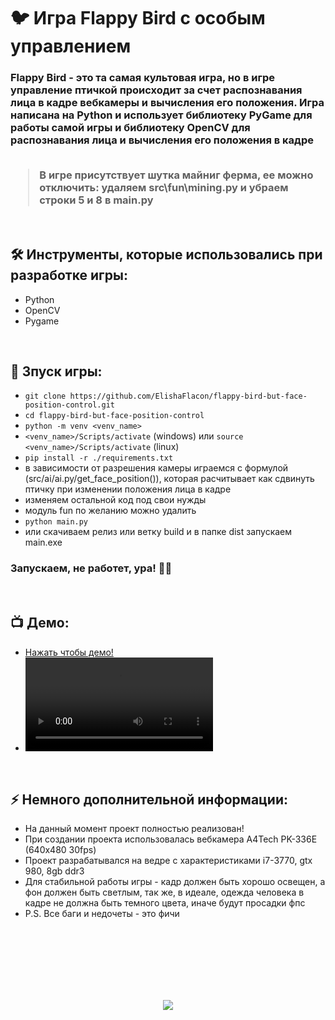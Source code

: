 <h1> 
     🐦 Игра Flappy Bird с особым управлением
</h1>

<h3>
Flappy Bird - это та самая культовая игра, но в игре управление птичкой происходит за счет распознавания лица в кадре вебкамеры и вычисления его положения. Игра написана на Python и использует библиотеку PyGame для работы самой игры и библиотеку OpenCV для распознавания лица и вычисления его положения в кадре

</br>
</br>
     
> В игре присутствует шутка майниг ферма, ее можно отключить: удаляем src\fun\mining.py и убраем строки 5 и 8 в main.py
</h3>


</br>



<h2>
  🛠️ Инструменты, которые использовались при разработке игры:
</h2>

- Python
- OpenCV
- Pygame



</br>



<h2>
  🚀 Зпуск игры:
</h2>

- `git clone https://github.com/ElishaFlacon/flappy-bird-but-face-position-control.git`
- `cd flappy-bird-but-face-position-control`
- `python -m venv <venv_name>`
- `<venv_name>/Scripts/activate` (windows) или `source <venv_name>/Scripts/activate` (linux)
- `pip install -r ./requirements.txt`
- в зависимости от разрешения камеры играемся с формулой (src/ai/ai.py/get_face_position()), которая расчитывает как сдвинуть птичку при изменении положения лица в кадре 
- изменяем остальной код под свои нужды
- модуль fun по желанию можно удалить
- `python main.py`
- или скачиваем релиз или ветку build и в папке dist запускаем main.exe
<h3>
    Запускаем, не работет, ура! 🗿🚬
</h3>


</br>



<h2>
 📺 Демо:
</h2>

- <a href="https://github.com/ElishaFlacon/flappy-bird-but-face-position-control/assets/83610362/4ffd3ade-f3dc-4187-b3d3-bfed32390d6a">Нажать чтобы демо!</a>
- <video src="https://github.com/ElishaFlacon/flappy-bird-but-face-position-control/assets/83610362/4ffd3ade-f3dc-4187-b3d3-bfed32390d6a" />



</br>



<h2>
⚡ Немного дополнительной информации:
</h2>

- На данный момент проект полностью реализован!
- При создании проекта использовалась вебкамера A4Tech PK-336E (640x480 30fps)
- Проект разрабатывался на ведре с характеристиками i7-3770, gtx 980, 8gb ddr3
- Для стабильной работы игры - кадр должен быть хорошо освещен, а фон должен быть светлым, так же, в идеале, одежда человека в кадре не должна быть темного цвета, иначе будут просадки фпс
- P.S. Все баги и недочеты - это фичи



<br/>
<br/>
<br/>
<br/>
<br/>
<br/>



<p align="center">
  <img src="https://capsule-render.vercel.app/api?type=waving&color=d179b8&height=64&section=footer"/>
</p>



